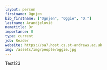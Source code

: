 ```yaml
---
layout: person
firstname: Ognjen
bib_firstname: ["Ognjen", "Oggie", "O."]
lastname: Arandjelović
nametitle: Dr
importance: 0
type: current
job: Reader
website: https://oa7.host.cs.st-andrews.ac.uk
img: /assets/img/people/oggie.jpg
---
```


Test123

